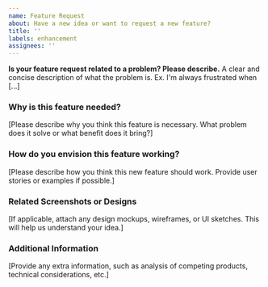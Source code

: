 ```yaml
---
name: Feature Request
about: Have a new idea or want to request a new feature?
title: ''
labels: enhancement
assignees: ''
---
```


**Is your feature request related to a problem? Please describe.**
A clear and concise description of what the problem is. Ex. I'm always frustrated when [...]
### Why is this feature needed?

[Please describe why you think this feature is necessary. What problem does it solve or what benefit does it bring?]

### How do you envision this feature working?

[Please describe how you think this new feature should work. Provide user stories or examples if possible.]

### Related Screenshots or Designs

[If applicable, attach any design mockups, wireframes, or UI sketches. This will help us understand your idea.]

### Additional Information

[Provide any extra information, such as analysis of competing products, technical considerations, etc.]
